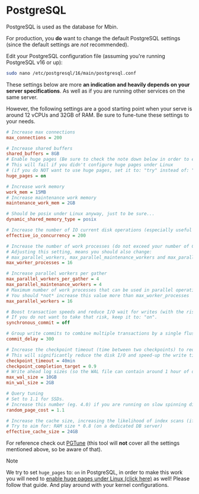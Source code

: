 # PostgreSQL

PostgreSQL is used as the database for Mbin.

For production, you **do** want to change the default PostgreSQL settings (since the default settings are _not_ recommended).

Edit your PostgreSQL configuration file (assuming you're running PostgreSQL v16 or up):

```bash
sudo nano /etc/postgresql/16/main/postgresql.conf
```

These settings below are more **an indication and heavily depends on your server specifications**. As well as if you are running other services on the same server.

However, the following settings are a good starting point when your serve is around 12 vCPUs and 32GB of RAM. Be sure to fune-tune these settings to your needs.

```ini
# Increase max connections
max_connections = 200

# Increase shared buffers
shared_buffers = 8GB
# Enable huge pages (Be sure to check the note down below in order to enable huge pages!)
# This will fail if you didn't configure huge pages under Linux
# (if you do NOT want to use huge pages, set it to: "try" instead of: "on")
huge_pages = on

# Increase work memory
work_mem = 15MB
# Increase maintenance work memory
maintenance_work_mem = 2GB

# Should be posix under Linux anyway, just to be sure...
dynamic_shared_memory_type = posix

# Increase the number of IO current disk operations (especially useful for SSDs)
effective_io_concurrency = 200

# Increase the number of work processes (do not exceed your number of CPU cores)
# Adjusting this setting, means you should also change:
# max_parallel_workers, max_parallel_maintenance_workers and max_parallel_workers_per_gather
max_worker_processes = 16

# Increase parallel workers per gather
max_parallel_workers_per_gather = 4
max_parallel_maintenance_workers = 4
# Maximum number of work processes that can be used in parallel operations (we set it the same as max_worker_processes)
# You should *not* increase this value more than max_worker_processes
max_parallel_workers = 16

# Boost transaction speeds and reduce I/O wait for writes (with the risk of losing un-flushed data in case of a crash)
# If you do not want to take that risk, keep it to: "on".
synchronous_commit = off

# Group write commits to combine multiple transactions by a single flush (this is a time delay in μs)
commit_delay = 300

# Increase the checkpoint timeout (time between two checkpoints) to reduce the disk I/O
# This will significantly reduce the disk I/O and speed-up the write times to disk. The only downside is time needed for crash recovery.
checkpoint_timeout = 40min
checkpoint_completion_target = 0.9
# Write ahead log sizes (so the WAL file can contain around 1 hour of data)
max_wal_size = 10GB
min_wal_size = 2GB

# Query tuning
# Set to 1.1 for SSDs.
# Increase this number (eg. 4.0) if you are running on slow spinning disks
random_page_cost = 1.1

# Increase the cache size, increasing the likelihood of index scans (if we have enough RAM memory)
# Try to aim for: RAM size * 0.8 (on a dedicated DB server)
effective_cache_size = 24GB
```

For reference check out [PGTune](https://pgtune.leopard.in.ua/) (this tool will **not** cover all the settings mentioned above, so be aware of that).

> [!NOTE]
> We try to set `huge_pages` to: `on` in PostgreSQL, in order to make this work you will need to [enable huge pages under Linux (click here)](https://www.enterprisedb.com/blog/tuning-debian-ubuntu-postgresql) as well! Please follow that guide. And play around with your kernel configurations.
